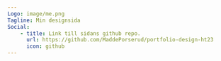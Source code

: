 ```yaml
---
Logo: image/me.png
Tagline: Min designsida
Social:
    - title: Link till sidans github repo.
      url: https://github.com/MaddePorserud/portfolio-design-ht23
      icon: github
---
```

